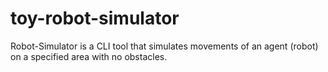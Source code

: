 # toy-robot-simulator
Robot-Simulator is a CLI tool that simulates movements of an agent (robot) on a specified area with no obstacles.
